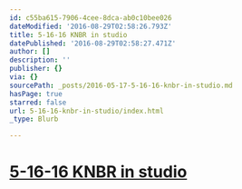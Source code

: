```yaml
---
id: c55ba615-7906-4cee-8dca-ab0c10bee026
dateModified: '2016-08-29T02:58:26.793Z'
title: 5-16-16 KNBR in studio
datePublished: '2016-08-29T02:58:27.471Z'
author: []
description: ''
publisher: {}
via: {}
sourcePath: _posts/2016-05-17-5-16-16-knbr-in-studio.md
hasPage: true
starred: false
url: 5-16-16-knbr-in-studio/index.html
_type: Blurb

---
```

# [5-16-16 KNBR in studio][0]

[0]: https://audioboom.com/boos/4571716-5-16-kerry-keating-talks-billy-donovan-and-the-western-conference-finals